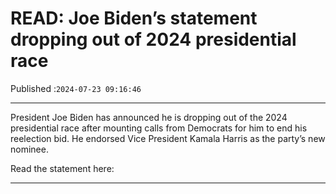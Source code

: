# READ: Joe Biden’s statement dropping out of 2024 presidential race

Published :`2024-07-23 09:16:46`

---

President Joe Biden has announced he is dropping out of the 2024 presidential race after mounting calls from Democrats for him to end his reelection bid. He endorsed Vice President Kamala Harris as the party’s new nominee.

Read the statement here:

---

